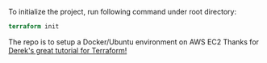 To initialize the project, run following command under root directory:
```terraform
terraform init
```
The repo is to setup a Docker/Ubuntu environment on AWS EC2
Thanks for [Derek's great tutorial for Terraform!](https://morethancertified.com/)
